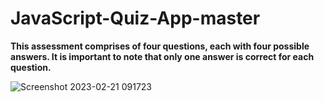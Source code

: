 # JavaScript-Quiz-App-master

**This assessment comprises of four questions, each with four possible answers. It is important to note that only one answer is correct for each question.**


![Screenshot 2023-02-21 091723](https://user-images.githubusercontent.com/61920916/220414845-54612a68-cc95-43ab-b5ea-e61cdee73e71.png)
